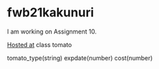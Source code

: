# fwb21kakunuri

I am working on Assignment 10.

[Hosted at](https://fwb21kakunuri.herokuapp.com/)
class tomato

tomato_type(string)
expdate(number)
cost(number)